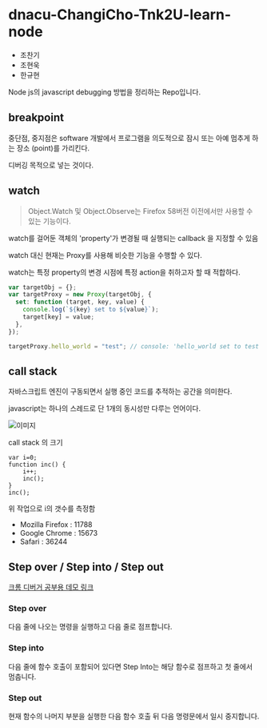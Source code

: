 # dnacu-ChangiCho-Tnk2U-learn-node

- 조찬기
- 조현욱
- 한규현

Node js의 javascript debugging 방법을 정리하는 Repo입니다.

## breakpoint

중단점, 중지점은 software 개발에서 프로그램을 의도적으로 잠시 또는 아예 멈추게 하는 장소 (point)를 가리킨다.

디버깅 목적으로 넣는 것이다.

## watch

> Object.Watch 및 Object.Observe는 Firefox 58버전 이전에서만 사용할 수 있는 기능이다.

watch를 걸어둔 객체의 'property'가 변경될 때 실행되는 callback 을 지정할 수 있음

watch 대신 현재는 Proxy를 사용해 비슷한 기능을 수행할 수 있다.

watch는 특정 property의 변경 시점에 특정 action을 취하고자 할 때 적합하다.

```javascript
var targetObj = {};
var targetProxy = new Proxy(targetObj, {
  set: function (target, key, value) {
    console.log(`${key} set to ${value}`);
    target[key] = value;
  },
});

targetProxy.hello_world = "test"; // console: 'hello_world set to test'
```

## call stack

자바스크립트 엔진이 구동되면서 실행 중인 코드를 추적하는 공간을 의미한다.

javascript는 하나의 스레드로 단 1개의 동시성만 다루는 언어이다.

![이미지](https://t1.daumcdn.net/cfile/tistory/2768724E58E497A90D)

call stack 의 크기

```javscript
var i=0;
function inc() {
    i++;
    inc();
}
inc();
```

위 작업으로 i의 갯수를 측정함

- Mozilla Firefox : 11788
- Google Chrome : 15673
- Safari : 36244

## Step over / Step into / Step out

[크롬 디버거 공부용 데모 링크](https://developers.google.com/web/tools/chrome-devtools/javascript?hl=ko)

### Step over

다음 줄에 나오는 명령을 실행하고 다음 줄로 점프합니다.

### Step into

다음 줄에 함수 호출이 포함되어 있다면 Step Into는 해당 함수로 점프하고 첫 줄에서 멈춥니다.

### Step out

현재 함수의 나머지 부분을 실행한 다음 함수 호출 뒤 다음 명령문에서 일시 중지합니다.
